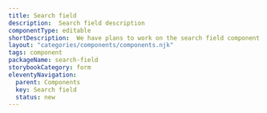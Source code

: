 ```yaml
---
title: Search field
description:  Search field description
componentType: editable
shortDescription:  We have plans to work on the search field component.
layout: "categories/components/components.njk"
tags: component
packageName: search-field
storybookCategory: form
eleventyNavigation:
  parent: Components
  key: Search field
  status: new
---
```


